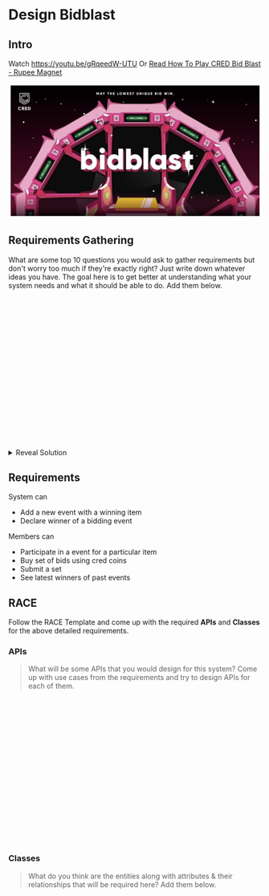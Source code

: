 # Design Bidblast

## Intro

Watch https://youtu.be/gRqeedW-UTU
Or
[Read How To Play CRED Bid Blast - Rupee Magnet](https://rupeemagnet.com/how-to-play-cred-bid-blast/)

![image](image.png)

## Requirements Gathering

What are some top 10 questions you would ask to gather requirements but don't worry too much if they're exactly right? Just write down whatever ideas you have. The goal here is to get better at understanding what your system needs and what it should be able to do.
Add them below.

```

















‎
```

<details>
<summary>Reveal Solution</summary>

1. How many sets at max can I buy for a particular event?

- 5

2. Is the price the same for all the sets?

- First set - 100 coins
- Second set - 500 coins
- Third set - 1000 coins
- Fourth set - 1500 coins
- Fifth set- 2000 coins

3. How many bids can a set contain?

- 6

4. How many lavish item can a particular event display?

- Only one

5. How is the winner decided?

- Member who places the lowest unique bid.

6. What to do if there is no lowest unique bid among bids?

- Declare winner who has the lowest bid and submitted the set the earliest.
- For eg:-
- If 78 is the lowest bid and there are 3 members who had this amount in their bidset.
- Member with 78 who submitted the bidset the earliest out of them will be winner.

</details>

## Requirements

System can

- Add a new event with a winning item
- Declare winner of a bidding event

Members can

- Participate in a event for a particular item
- Buy set of bids using cred coins
- Submit a set
- See latest winners of past events

## RACE

Follow the RACE Template and come up with the required **APIs** and **Classes** for the above detailed requirements.

### APIs

> What will be some APIs that you would design for this system? Come up with use cases from the requirements and try to design APIs for each of them.

```

















‎

```

### Classes

> What do you think are the entities along with attributes & their relationships that will be required here? Add them below.

```

















‎
```
